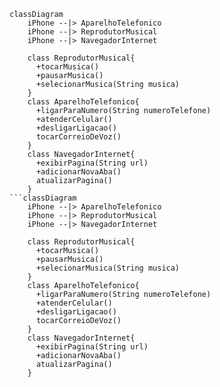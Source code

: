 ```mermaid
classDiagram
    iPhone --|> AparelhoTelefonico
    iPhone --|> ReprodutorMusical
    iPhone --|> NavegadorInternet
    
    class ReprodutorMusical{
      +tocarMusica()
      +pausarMusica()
      +selecionarMusica(String musica)
    }
    class AparelhoTelefonico{
      +ligarParaNumero(String numeroTelefone)
      +atenderCelular()
      +desligarLigacao()
      tocarCorreioDeVoz()
    }
    class NavegadorInternet{
      +exibirPagina(String url)
      +adicionarNovaAba()
      atualizarPagina()
    }
```classDiagram
    iPhone --|> AparelhoTelefonico
    iPhone --|> ReprodutorMusical
    iPhone --|> NavegadorInternet
    
    class ReprodutorMusical{
      +tocarMusica()
      +pausarMusica()
      +selecionarMusica(String musica)
    }
    class AparelhoTelefonico{
      +ligarParaNumero(String numeroTelefone)
      +atenderCelular()
      +desligarLigacao()
      tocarCorreioDeVoz()
    }
    class NavegadorInternet{
      +exibirPagina(String url)
      +adicionarNovaAba()
      atualizarPagina()
    }
